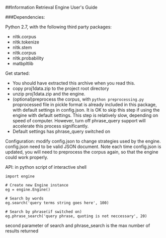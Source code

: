 ##Information Retrieval Engine User's Guide

###Dependencies:

Python 2.7, with the following third party packages:
* nltk.corpus
* nltk.tokenize
* nltk.stem
* nltk.corpus
* nltk.probability
* matbpltlib


Get started:
* You should have extracted this archive when you read this.
* copy proj1data.zip to the project root directory
* unzip proj1data.zip and the engine.
* (optional)preprocess the corpus, with 
    `python preprocessing.py`
  proprocessed file in pickle format is already included in this package, with default settings in config.json. It is OK to skip this step if using the engine with default settings.
  This step is relatively slow, depending on speed of computer. However, turn off phrase_query support will accelerate this process significantly.
* Default settings has phrase_query switched on 

Configuration:
modify config.json to change strategies used by the engine.
config.json need to be valid JSON document.
Note each time config.json is updated, you will need to preprocess the corpus again, so that the engine could work properly.

API:
in python script of interactive shell
```
import engine

# Create new Engine instance
eg = engine.Engine()

# Search by words
eg.search('query terms string goes here', 100)

# Search by phrase(if switched on)
eg.phrase_search('query phrase, quoting is not neccessary', 20)
```

second parameter of search and phrase_search is the max number of results returned
